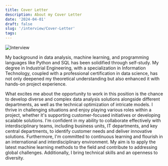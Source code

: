 ```yaml
---
title: Cover Letter
description: About my Cover Letter
date: '2024-04-01'
draft: false
slug: '/interview/Cover-Letter'
tags:
---
```


![Interview](/Cover_Letter.png)

My background in data analysis, machine learning, and programming languages like Python and SQL has been solidified through self-study. My degree in Industrial Engineering, with a specialization in Information Technology, coupled with a professional certification in data science, has not only deepened my theoretical understanding but also enhanced it with hands-on project experience.

What excites me about the opportunity to work in this position is the chance to develop diverse and complex data analysis solutions alongside different departments, as well as the technical optimization of intricate models. I thrive in challenging situations and enjoy playing various roles within a project, whether it's supporting customer-focused initiatives or developing scalable solutions. I'm confident in my ability to collaborate effectively with interdisciplinary teams, including business units, IT departments, and key central departments, to identify customer needs and deliver innovative solutions. Furthermore, I'm committed to continuous learning and flourish in an international and interdisciplinary environment. My aim is to apply the latest machine learning methods to the field and contribute to addressing global challenges. Additionally, I bring technical skills and an openness to diversity.

